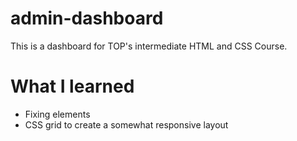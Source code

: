 # admin-dashboard
This is a dashboard for TOP's intermediate HTML and CSS Course.

# What I learned
* Fixing elements
* CSS grid to create a somewhat responsive layout